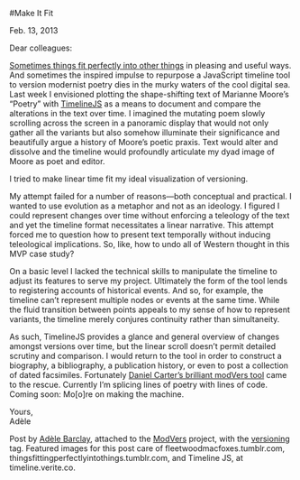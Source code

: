#Make It Fit

Feb. 13, 2013

<p>Dear colleagues: </p>
<p><a href="http://thingsfittingperfectlyintothings.tumblr.com/" target="_blank">Sometimes things fit perfectly into other things</a> in pleasing and useful ways. And sometimes the inspired impulse to repurpose a JavaScript timeline tool to version modernist poetry dies in the murky waters of the cool digital sea. Last week I envisioned plotting the shape-shifting text of Marianne Moore’s “Poetry” with <a href="http://timeline.verite.co/" target="_blank">TimelineJS</a> as a means to document and compare the alterations in the text over time. I imagined the mutating poem slowly scrolling across the screen in a panoramic display that would not only gather all the variants but also somehow illuminate their significance and beautifully argue a history of Moore’s poetic praxis. Text would alter and dissolve and the timeline would profoundly articulate my dyad image of Moore as poet and editor.</p>
<p>I tried to make linear time fit my ideal visualization of versioning.</p>
<p>My attempt failed for a number of reasons&#8212;both conceptual and practical. I wanted to use evolution as a metaphor and not as an ideology. I figured I could represent changes over time without enforcing a teleology of the text and yet the timeline format necessitates a linear narrative. This attempt forced me to question how to present text temporally without inducing teleological implications. <span class="pullquote">So, like, how to undo all of Western thought in this MVP case study?</span></p>
<p>On a basic level I lacked the technical skills to manipulate the timeline to adjust its features to serve my project. Ultimately the form of the tool lends to registering accounts of historical events. And so, for example, the timeline can’t represent multiple nodes or events at the same time. While the fluid transition between points appeals to my sense of how to represent variants, the timeline merely conjures continuity rather than simultaneity.</p>
<p>As such, TimelineJS provides a glance and general overview of changes amongst versions over time, but the linear scroll doesn’t permit detailed scrutiny and comparison. I would return to the tool in order to construct a biography, a bibliography, a publication history, or even to post a collection of dated facsimiles. Fortunately <a target="_blank" href="https://github.com/danielcarter/jquery.modVers">Daniel Carter’s brilliant modVers tool</a> came to the rescue. Currently I’m splicing lines of poetry with lines of code. Coming soon: Mo[o]re on making the machine.</p>
<p>Yours,<br />
Adèle</p>
<p>Post by <a href="http://maker.uvic.ca/author/adele/" title="learn more">Adèle Barclay</a>, attached to the <a href="http://maker.uvic.ca/category/modvers/" title="learn more">ModVers</a> project, with the <a href="http://maker.uvic.ca/tag/versioning/" title="learn more">versioning</a> tag. Featured images for this post care of fleetwoodmacfoxes.tumblr.com, thingsfittingperfectlyintothings.tumblr.com, and Timeline JS, at timeline.verite.co.</p>
